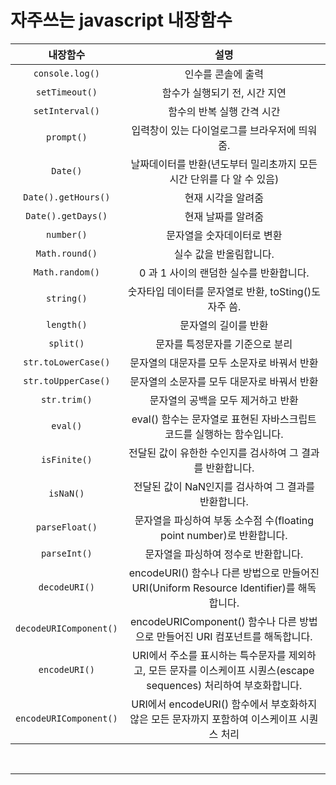 # 자주쓰는 javascript 내장함수

|내장함수|설명|
|:---:|:---:|
| `console.log()` | 인수를 콘솔에 출력 |
| `setTimeout()` | 함수가 실행되기 전, 시간 지연 |
| `setInterval()` | 함수의 반복 실행 간격 시간 |
| `prompt()` | 입력창이 있는 다이얼로그를 브라우저에 띄워줌. |
| `Date()` | 날짜데이터를 반환(년도부터 밀리초까지 모든 시간 단위를 다 알 수 있음) |
| `Date().getHours()` | 현재 시각을 알려줌 |
| `Date().getDays()` | 현재 날짜를 알려줌 |
| `number()` | 문자열을 숫자데이터로 변환 |
| `Math.round()` | 실수 값을 반올림합니다. |
| `Math.random()` | 0 과 1 사이의 랜덤한 실수를 반환합니다. |
| `string()` |숫자타입 데이터를 문자열로 반환, toSting()도 자주 씀. |
| `length()` | 문자열의 길이를 반환 |
| `split()` | 문자를 특정문자를 기준으로 분리 |
| `str.toLowerCase()` | 문자열의 대문자를 모두 소문자로 바꿔서 반환 |
| `str.toUpperCase()` | 문자열의 소문자를 모두 대문자로 바꿔서 반환 |
| `str.trim()` | 문자열의 공백을 모두 제거하고 반환 |
| `eval()` | eval() 함수는 문자열로 표현된 자바스크립트 코드를 실행하는 함수입니다. |
| `isFinite()` | 전달된 값이 유한한 수인지를 검사하여 그 결과를 반환합니다. |
| `isNaN()` | 전달된 값이 NaN인지를 검사하여 그 결과를 반환합니다. |
| `parseFloat()` | 문자열을 파싱하여 부동 소수점 수(floating point number)로 반환합니다. |
| `parseInt()` | 문자열을 파싱하여 정수로 반환합니다. |
| `decodeURI()` | encodeURI() 함수나 다른 방법으로 만들어진 URI(Uniform Resource Identifier)를 해독합니다. |
| `decodeURIComponent()` |  encodeURIComponent() 함수나 다른 방법으로 만들어진 URI 컴포넌트를 해독합니다. |
| `encodeURI()` | URI에서 주소를 표시하는 특수문자를 제외하고, 모든 문자를 이스케이프 시퀀스(escape sequences) 처리하여 부호화합니다. |
| `encodeURIComponent()` | URI에서 encodeURI() 함수에서 부호화하지 않은 모든 문자까지 포함하여 이스케이프 시퀀스 처리 |

<br/>

***